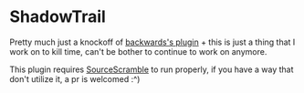 # ShadowTrail

Pretty much just a knockoff of [backwards's plugin](https://www.youtube.com/watch?v=6cU-RlyiZ3o) + this is just a thing that I work on to kill time, can't be bother to continue to work on anymore.

This plugin requires [SourceScramble](https://github.com/nosoop/SMExt-SourceScramble/releases) to run properly, if you have a way that don't utilize it, a pr is welcomed :^)